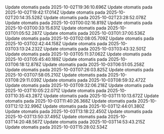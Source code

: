 

Update otomatis pada 2025-10-02T19:36:10.696Z
Update otomatis pada 2025-10-02T19:42:17.014Z
Update otomatis pada 2025-10-02T20:14:35.528Z
Update otomatis pada 2025-10-02T23:28:52.078Z
Update otomatis pada 2025-10-03T00:02:16.819Z
Update otomatis pada 2025-10-03T00:33:15.631Z
Update otomatis pada 2025-10-03T01:05:52.287Z
Update otomatis pada 2025-10-03T01:37:00.536Z
Update otomatis pada 2025-10-03T02:08:05.709Z
Update otomatis pada 2025-10-03T02:42:44.158Z
Update otomatis pada 2025-10-03T03:13:24.232Z
Update otomatis pada 2025-10-03T03:43:32.501Z
Update otomatis pada 2025-10-03T05:11:37.062Z
Update otomatis pada 2025-10-03T05:45:40.189Z
Update otomatis pada 2025-10-03T06:18:12.878Z
Update otomatis pada 2025-10-03T06:51:05.258Z
Update otomatis pada 2025-10-03T07:26:03.825Z
Update otomatis pada 2025-10-03T07:58:05.210Z
Update otomatis pada 2025-10-03T08:29:11.039Z
Update otomatis pada 2025-10-03T08:59:32.472Z
Update otomatis pada 2025-10-03T09:32:06.218Z
Update otomatis pada 2025-10-03T10:05:22.071Z
Update otomatis pada 2025-10-03T10:35:43.287Z
Update otomatis pada 2025-10-03T11:10:13.672Z
Update otomatis pada 2025-10-03T11:40:26.368Z
Update otomatis pada 2025-10-03T12:12:32.996Z
Update otomatis pada 2025-10-03T12:44:01.380Z
Update otomatis pada 2025-10-03T13:18:22.450Z
Update otomatis pada 2025-10-03T13:50:37.495Z
Update otomatis pada 2025-10-03T14:20:48.567Z
Update otomatis pada 2025-10-03T14:53:43.215Z
Update otomatis pada 2025-10-03T15:28:02.534Z